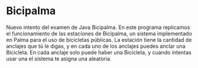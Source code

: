 # Bicipalma
Nuevo intento del examen de Java Bicipalma.
En este programa replicamos el funcionamiento de las estaciones de Bicipalma, un sistema implementado en Palma para el uso de bicicletas públicas. La estación tiene la cantidad de anclajes que tú le digas, y en cada uno de los anclajes puedes anclar una Bicicleta. En cada anclaje solo puede haber una Bicicleta, y cuando intentas usar una el sistema te asigna una aleatoria.
